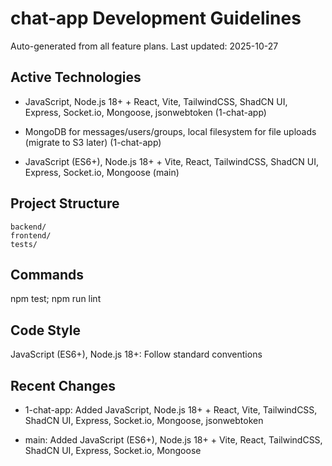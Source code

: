 ﻿# chat-app Development Guidelines

Auto-generated from all feature plans. Last updated: 2025-10-27

## Active Technologies
- JavaScript, Node.js 18+ + React, Vite, TailwindCSS, ShadCN UI, Express, Socket.io, Mongoose, jsonwebtoken (1-chat-app)
- MongoDB for messages/users/groups, local filesystem for file uploads (migrate to S3 later) (1-chat-app)

- JavaScript (ES6+), Node.js 18+ + Vite, React, TailwindCSS, ShadCN UI, Express, Socket.io, Mongoose (main)

## Project Structure

```text
backend/
frontend/
tests/
```

## Commands

npm test; npm run lint

## Code Style

JavaScript (ES6+), Node.js 18+: Follow standard conventions

## Recent Changes
- 1-chat-app: Added JavaScript, Node.js 18+ + React, Vite, TailwindCSS, ShadCN UI, Express, Socket.io, Mongoose, jsonwebtoken

- main: Added JavaScript (ES6+), Node.js 18+ + Vite, React, TailwindCSS, ShadCN UI, Express, Socket.io, Mongoose

<!-- MANUAL ADDITIONS START -->
<!-- MANUAL ADDITIONS END -->

